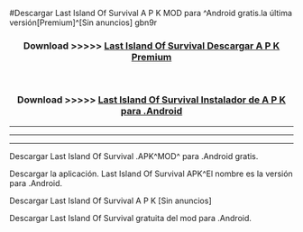 #Descargar Last Island Of Survival  A P K MOD para ^Android gratis.la última versión[Premium]^[Sin anuncios] gbn9r



<div align="center">
<h3>Download >>>>> <a href="https://es-web.web.app/?es= Last Island Of Survival ">Last Island Of Survival  Descargar A P K Premium</a></h3><br>

<h3>Download >>>>> <a href="https://es-web.web.app/?es= Last Island Of Survival ">Last Island Of Survival  Instalador de A P K para .Android</a></h3>
</div>


----------------------------------------------------------

----------------------------------------------------------

----------------------------------------------------------

Descargar Last Island Of Survival  .APK^MOD^ para .Android gratis.

Descargar la aplicación. Last Island Of Survival  APK^El nombre es la versión para .Android.

Descargar Last Island Of Survival  A P K [Sin anuncios]

Descargar Last Island Of Survival  gratuita del mod para .Android.